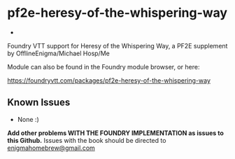 # pf2e-heresy-of-the-whispering-way
-
Foundry VTT support for Heresy of the Whispering Way, a PF2E supplement by OfflineEnigma/Michael Hosp/Me

Module can also be found in the Foundry module browser, or here:

https://foundryvtt.com/packages/pf2e-heresy-of-the-whispering-way

Known Issues
- 
* None :)

**Add other problems WITH THE FOUNDRY IMPLEMENTATION as issues to this Github.**
Issues with the book should be directed to enigmahomebrew@gmail.com
